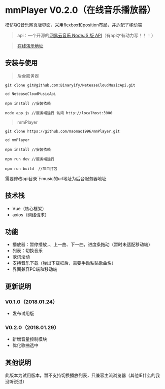 # mmPlayer V0.2.0（在线音乐播放器）
模仿QQ音乐网页版界面，采用flexbox和position布局，并适配了移动端

> api：一个开源的[网易云音乐 NodeJS 版 API](https://binaryify.github.io/NeteaseCloudMusicApi)（有api才有动力写！！！）

> [在线演示地址](http://music.mtnhao.com)

## 安装与使用

> 后台服务器

```
git clone git@github.com:Binaryify/NeteaseCloudMusicApi.git

cd NeteaseCloudMusicApi

npm install //安装依赖

node app.js //服务端运行 访问 http://localhost:3000
```

> mmPlayer

```
git clone https://github.com/maomao1996/mmPlayer.git

cd mmPlayer

npm install //安装依赖

npm run dev //服务端运行

npm run build  //项目打包 
```
需要修改api目录下music的url地址为后台服务器地址

## 技术栈

- Vue（核心框架）
- axios（网络请求）


## 功能

- 播放器：暂停播放，、上一曲、下一曲，进度条拖动（暂时未适配移动端）
- 列表：切换音乐
- 歌词滚动
- 支持音乐下载（弹出下载框后，需要手动粘贴歌曲名）
- 界面兼容PC端和移动端

## 更新说明
### V0.1.0（2018.01.24）
- 发布试用版


### V0.2.0（2018.01.29）
- 新增音量控制模块
- 优化歌曲选中

## 其他说明

此版本为试用版本，暂不支持切换播放列表，只兼容主流浏览器（其他IE什么的我没听说过）
